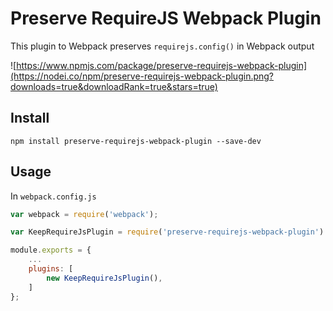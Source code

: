 # Preserve RequireJS Webpack Plugin

This plugin to Webpack preserves `requirejs.config()` in Webpack output

![https://www.npmjs.com/package/preserve-requirejs-webpack-plugin](https://nodei.co/npm/preserve-requirejs-webpack-plugin.png?downloads=true&downloadRank=true&stars=true)

## Install

`npm install preserve-requirejs-webpack-plugin --save-dev`

## Usage

In `webpack.config.js`

```JavaScript
var webpack = require('webpack');

var KeepRequireJsPlugin = require('preserve-requirejs-webpack-plugin')

module.exports = {
    ...
    plugins: [
        new KeepRequireJsPlugin(),
    ]
};
```

